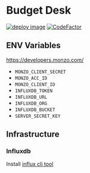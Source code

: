 # Budget Desk
[![deploy image](https://github.com/apmaros/budgetapp/actions/workflows/deploy_image.yml/badge.svg)](https://github.com/apmaros/budgetapp/actions/workflows/deploy_image.yml)
[![CodeFactor](https://www.codefactor.io/repository/github/apmaros/dataengine/badge)](https://www.codefactor.io/repository/github/apmaros/dataengine)

## ENV Variables

https://developers.monzo.com/

- `MONZO_CLIENT_SECRET`
- `MONZO_ACC_ID`
- `MONZO_CLIENT_ID`
- `INFLUXDB_TOKEN`
- `INFLUXDB_URL`
- `INFLUXDB_ORG`
- `INFLUXDB_BUCKET`
- `SERVER_SECRET_KEY`

## Infrastructure

### Influxdb
Install [influx cli tool](https://docs.influxdata.com/influxdb/v1.8/introduction/install/?t=macOS)
